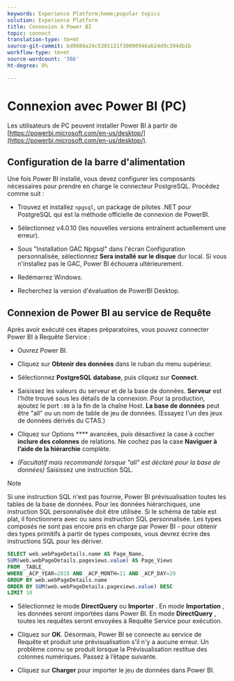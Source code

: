 ```yaml
---
keywords: Experience Platform;home;popular topics
solution: Experience Platform
title: Connexion à Power BI
topic: connect
translation-type: tm+mt
source-git-commit: bd9884a24c5301121f30090946ab24d9c394db1b
workflow-type: tm+mt
source-wordcount: '366'
ht-degree: 0%

---
```



# Connexion avec Power BI (PC)

Les utilisateurs de PC peuvent installer Power BI à partir de [https://powerbi.microsoft.com/en-us/desktop/](https://powerbi.microsoft.com/en-us/desktop/).

## Configuration de la barre d&#39;alimentation

Une fois Power BI installé, vous devez configurer les composants nécessaires pour prendre en charge le connecteur PostgreSQL. Procédez comme suit :

- Trouvez et installez `npgsql`, un package de pilotes .NET pour PostgreSQL qui est la méthode officielle de connexion de PowerBI.

- Sélectionnez v4.0.10 (les nouvelles versions entraînent actuellement une erreur).

- Sous &quot;Installation GAC Npgsql&quot; dans l&#39;écran Configuration personnalisée, sélectionnez **Sera installé sur le disque** dur local. Si vous n&#39;installez pas le GAC, Power BI échouera ultérieurement.

- Redémarrez Windows.

- Recherchez la version d&#39;évaluation de PowerBI Desktop.

## Connexion de Power BI au service de Requête

Après avoir exécuté ces étapes préparatoires, vous pouvez connecter Power BI à Requête Service :

- Ouvrez Power BI.

- Cliquez sur **Obtenir des données** dans le ruban du menu supérieur.

- Sélectionnez **PostgreSQL database**, puis cliquez sur **Connect**.

- Saisissez les valeurs du serveur et de la base de données. **Serveur** est l&#39;hôte trouvé sous les détails de la connexion. Pour la production, ajoutez le port `:80` à la fin de la chaîne Host. **La base de données** peut être &quot;all&quot; ou un nom de table de jeu de données. (Essayez l&#39;un des jeux de données dérivés du CTAS.)

- Cliquez sur Options **** avancées, puis désactivez la case à cocher **inclure des colonnes** de relations. Ne cochez pas la case **Naviguer à l’aide de la hiérarchie** complète.

- *(Facultatif mais recommandé lorsque &quot;all&quot; est déclaré pour la base de données)* Saisissez une instruction SQL.

>[!NOTE]
>
>Si une instruction SQL n&#39;est pas fournie, Power BI prévisualisation toutes les tables de la base de données. Pour les données hiérarchiques, une instruction SQL personnalisée doit être utilisée. Si le schéma de table est plat, il fonctionnera avec ou sans instruction SQL personnalisée. Les types composés ne sont pas encore pris en charge par Power BI - pour obtenir des types primitifs à partir de types composés, vous devrez écrire des instructions SQL pour les dériver.

```sql
SELECT web.webPageDetails.name AS Page_Name, 
SUM(web.webPageDetails.pageviews.value) AS Page_Views 
FROM _TABLE_ 
WHERE _ACP_YEAR=2018 AND _ACP_MONTH=11 AND _ACP_DAY=20 
GROUP BY web.webPageDetails.name 
ORDER BY SUM(web.webPageDetails.pageviews.value) DESC 
LIMIT 10
```

- Sélectionnez le mode **DirectQuery** ou **Importer** . En mode **Importation** , les données seront importées dans Power BI. En mode **DirectQuery** , toutes les requêtes seront envoyées à Requête Service pour exécution.

- Cliquez sur **OK**. Désormais, Power BI se connecte au service de Requête et produit une prévisualisation s&#39;il n&#39;y a aucune erreur. Un problème connu se produit lorsque la Prévisualisation restitue des colonnes numériques. Passez à l’étape suivante.

- Cliquez sur **Charger** pour importer le jeu de données dans Power BI.
